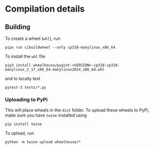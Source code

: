 # Compilation details

## Building

To create a wheel (`whl`), run

```
pipx run cibuildwheel --only cp310-manylinux_x86_64
```

To install the `whl` file

```
pip3 install wheelhouse/pyqint-<VERSION>-cp310-cp310-manylinux_2_17_x86_64.manylinux2014_x86_64.whl
```

and to locally test

```
pytest-3 tests/*.py
```

### Uploading to PyPi

This will place wheels in the `dist` folder. To upload these wheels
to PyPi, make sure you have `twine` installed using

```
pip install twine
```

To upload, run

```
python -m twine upload wheelhouse/*
```